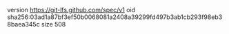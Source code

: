 version https://git-lfs.github.com/spec/v1
oid sha256:03ad1a87bf3ef50b0068081a2408a39299fd497b3ab1cb293f98eb38baea345c
size 508
